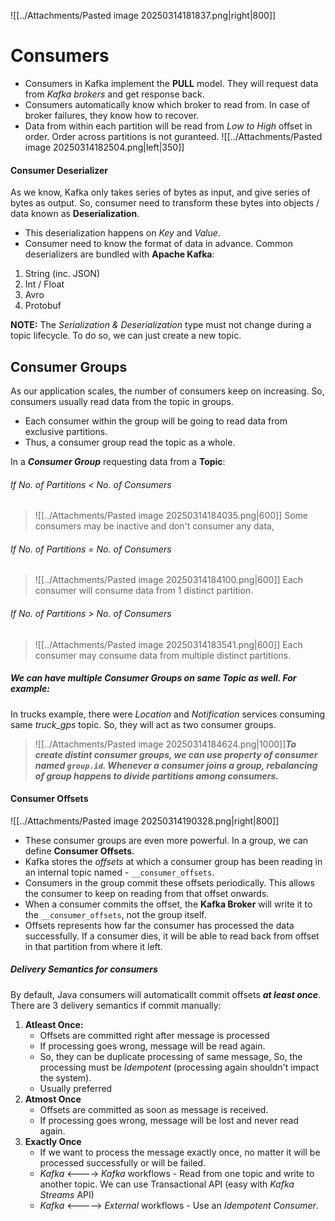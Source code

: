 ![[../Attachments/Pasted image 20250314181837.png|right|800]]
# Consumers
- Consumers in Kafka implement the **PULL** model. They will request data from *Kafka brokers* and get response back.
- Consumers automatically know which broker to read from. In case of broker failures, they know how to recover.
- Data from within each partition will be read from *Low to High* offset in order. Order across partitions is not guranteed.
![[../Attachments/Pasted image 20250314182504.png|left|350]]
#### Consumer Deserializer
As we know, Kafka only takes series of bytes as input, and give series of bytes as output. So, consumer need to transform these bytes into objects / data known as **Deserialization**.
- This deserialization happens on *Key* and *Value*.
- Consumer need to know the format of data in advance.
Common deserializers are bundled with **Apache Kafka**:
1. String (inc. JSON)
2. Int / Float
3. Avro
4. Protobuf

**NOTE:** The *Serialization & Deserialization* type must not change during a topic lifecycle. To do so, we can just create a new topic.
## Consumer Groups 
As our application scales, the number of consumers keep on increasing. So, consumers usually read data from the topic in groups.
- Each consumer within the group will be going to read data from exclusive partitions.
- Thus, a consumer group read the topic as a whole.

In a ***Consumer Group*** requesting data from a **Topic**:

###### If *No. of Partitions* < *No. of Consumers*
>![[../Attachments/Pasted image 20250314184035.png|600]]
Some consumers may be inactive and don't consumer any data,
###### If *No. of Partitions* = *No. of Consumers*
> ![[../Attachments/Pasted image 20250314184100.png|600]]
Each consumer will consume data from 1 distinct partition.

###### If *No. of Partitions* > *No. of Consumers*
 
>![[../Attachments/Pasted image 20250314183541.png|600]]
Each consumer may consume data from multiple distinct partitions.
##### We can have multiple *Consumer Groups* on same ***Topic*** as well. For example: 
 In trucks example, there were *Location* and *Notification* services consuming same *truck_gps* topic. So, they will act as two consumer groups.
> ![[../Attachments/Pasted image 20250314184624.png|1000]]***To create distint consumer groups, we can use property of consumer named `group.id`. Whenever a consumer joins a group, rebalancing of group happens to divide partitions among consumers.*** 
#### Consumer Offsets
![[../Attachments/Pasted image 20250314190328.png|right|800]]
- These consumer groups are even more powerful. In a group, we can define **Consumer Offsets**.
- Kafka stores the *offsets* at which a consumer group has been reading in an internal topic named - `__consumer_offsets`.
- Consumers in the group commit these offsets periodically. This allows the consumer to keep on reading from that offset onwards.
- When a consumer commits the offset, the **Kafka Broker** will write it to the `__consumer_offsets`, not the group itself.
- Offsets represents how far the consumer has processed the data successfully. If a consumer dies, it will be able to read back from offset in that partition from where it left.
##### Delivery Semantics for consumers
By default, Java consumers will automaticallt commit offsets ***at least once***. There are 3 delivery semantics if commit manually:
1. **Atleast Once:**
	- Offsets are committed right after message is processed
	- If processing goes wrong, message will be read again. 
	- So, they can be duplicate processing of same message, So, the processing must be *Idempotent* (processing again shouldn't impact the system).
	- Usually preferred
2. **Atmost Once**
	- Offsets are committed as soon as message is received.
	- If processing goes wrong, message will be lost and never read again.
3. **Exactly Once**
	- If we want to process the message exactly once, no matter it will be processed successfully or will be failed.
	- *Kafka* <----> *Kafka* workflows - Read from one topic and write to another topic. We can use Transactional API (easy with *Kafka Streams* API)
	- *Kafka* <-----> *External* workflows - Use an *Idempotent Consumer*.
